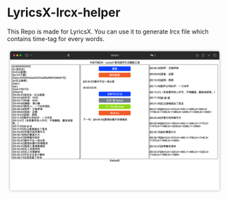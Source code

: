 # LyricsX-lrcx-helper
This Repo is made for LyricsX. You can use it to generate lrcx file which contains time-tag for every words.

![preview](./doc/6c3557ef3555080f7229c52a96ff5b35.png)
